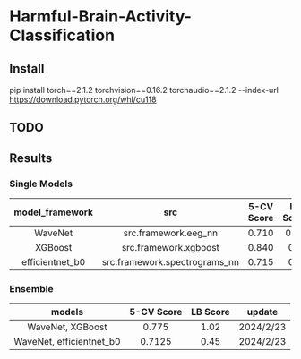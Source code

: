 # Harmful-Brain-Activity-Classification

## Install

pip install torch==2.1.2 torchvision==0.16.2 torchaudio==2.1.2 --index-url https://download.pytorch.org/whl/cu118

## TODO



## Results

### Single Models

| model_framework |              src              |       5-CV Score        | LB Score |  update   |
|:---------------:|:-----------------------------:|:-----------------------:|:--------:|:---------:|
|     WaveNet     |     src.framework.eeg_nn      |          0.710          |   0.58   | 2024/2/15 |
|     XGBoost     |     src.framework.xgboost     |          0.840          |   0.9    | 2024/2/18 |
| efficientnet_b0 | src.framework.spectrograms_nn |          0.715          |   0.5    | 2024/2/24 |


### Ensemble



|          models          | 5-CV Score | LB Score |  update   |
|:------------------------:|:----------:|:--------:|:---------:|
|     WaveNet, XGBoost     |   0.775    |   1.02   | 2024/2/23 |
| WaveNet, efficientnet_b0 |   0.7125   |   0.45   | 2024/2/23 |
